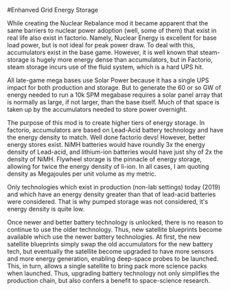 #Enhanved Grid Energy Storage

While creating the Nuclear Rebalance mod it became apparent that the same barriers to nuclear power adoption (well, some of them)
that exist in real life also exist in factorio. Namely, Nuclear Energy is excellent for base load power, but is not ideal for peak power draw.
To deal with this, accumulators exist in the base game. However, it is well known that steam-storage is hugely more energy dense
than accumulators, but in Factorio, steam storage incurs use of the fluid system, which is a hard UPS hit.

All late-game mega bases use Solar Power because it has a single UPS impact for both production and storage. But to generate
the 60 or so GW of energy needed to run a 10k SPM megabase requires a solar panel array that is normally as large, if not larger, 
than the base itself. Much of that space is taken up by the accumulators needed to store power overnight.

The purpose of this mod is to create higher tiers of energy storage. In factorio, accumulators are based on Lead-Acid battery technology
and have the energy density to match. Well done factorio devs! However, better energy stores exist. NiMH batteries would have roundly 3x
the energy density of Lead-acid, and lithium-ion batteries would have just shy of 2x the density of NiMH. Flywheel storage is the pinnacle
of energy storage, allowing for twice the energy density of li-ion. In all cases, I am quoting density as Megajoules per unit volume as my metric.

Only technologies which exist in production (non-lab settings) today (2019) and which have an energy density greater than that of lead-acid
batteries were considered. That is why pumped storage was not considered, it's energy density is quite low.

Once newer and better battery technology is unlocked, there is no reason to continue to use the older technology. Thus, new satellite blueprints
become available which use the newer battery technologies. At first, the new satellite blueprints simply swap the old accumulators for the new
battery tech, but eventually the satellite become upgraded to have more sensors and more energy generation, enabling deep-space probes to be
launched. This, in turn, allows a single satellite to bring pack more science packs when launched. Thus, upgrading battery technology not only
simplifies the production chain, but also confers a benefit to space-science research.
